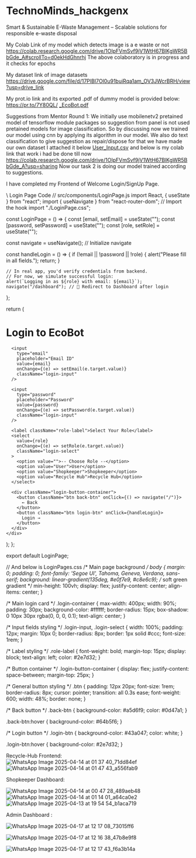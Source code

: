 # TechnoMinds_hackgenx
Smart &amp; Sustainable E-Waste Management – Scalable solutions for responsible e-waste disposal

My Colab Link of my model which detects image is a e waste or not https://colab.research.google.com/drive/1OIpFVmSvf9jV1WtH67BlKgWR5BbGde_A#scrollTo=d0ekHdGhnrhj
The above colaboratory is in progress and it checks for epochs

My dataset link of image datasets   https://drive.google.com/file/d/17PlBI7Ol0u91buiRqa1am_OV3JWcrBRH/view?usp=drive_link

My prot.io link and its exported .pdf of dummy model is provided below:
https://pr.to/7Y80QL/
[_EcoBot.pdf](https://github.com/user-attachments/files/19777446/_EcoBot.pdf)


Suggestions from Mentor Round 1: We initially use mobilenetv2 pretained model of tensorflow module packages so suggestion from panel is not used pretained models for image classification. So by discussing now we trained our model using cnn by applying its algorithm in our model.
We also do text classification to give suggestion as repair/dispose for that we have made our own dataset I attached it below
[User_Input.csv](https://github.com/user-attachments/files/19777684/User_Input.csv) and below is my colab link that work i had be done till now 
https://colab.research.google.com/drive/1OIpFVmSvf9jV1WtH67BlKgWR5BbGde_A?usp=sharing 
Now our task 2 is doing our model trained according to suggestions.


I have completed my Frontend of Welcome Login/SignUp Page.

\\ Login Page Code
// src/components/LoginPage.js
import React, { useState } from "react";
import { useNavigate } from "react-router-dom"; // Import the hook
import "./LoginPage.css";



const LoginPage = () => {
  const [email, setEmail] = useState("");
  const [password, setPassword] = useState("");
  const [role, setRole] = useState("");

  const navigate = useNavigate(); // Initialize navigate

  const handleLogin = () => {
    if (!email || !password || !role) {
      alert("Please fill in all fields.");
      return;
    }
  
    // In real app, you'd verify credentials from backend.
    // For now, we simulate successful login:
    alert(`Logging in as ${role} with email: ${email}`);
    navigate("/dashboard"); // 🔁 Redirect to Dashboard after login
  };
  
  return (
    <div className="login-container">
      <h1>Login to EcoBot</h1>

      <input
        type="email"
        placeholder="Email ID"
        value={email}
        onChange={(e) => setEmail(e.target.value)}
        className="login-input"
      />

      <input
        type="password"
        placeholder="Password"
        value={password}
        onChange={(e) => setPassword(e.target.value)}
        className="login-input"
      />

      <label className="role-label">Select Your Role</label>
      <select
        value={role}
        onChange={(e) => setRole(e.target.value)}
        className="login-select"
      >
        <option value="">-- Choose Role --</option>
        <option value="User">User</option>
        <option value="Shopkeeper">Shopkeeper</option>
        <option value="Recycle Hub">Recycle Hub</option>
      </select>

      <div className="login-button-container">
        <button className="btn back-btn" onClick={() => navigate("/")}>
          ← Back
        </button>
        <button className="btn login-btn" onClick={handleLogin}>
          Login →
        </button>
      </div>
    </div>
  );
};

export default LoginPage;

// And below is LoginPages.css
/* Main page background */
body {
    margin: 0;
    padding: 0;
    font-family: 'Segoe UI', Tahoma, Geneva, Verdana, sans-serif;
    background: linear-gradient(135deg, #e0f7e9, #c8e6c9); /* soft green gradient */
    min-height: 100vh;
    display: flex;
    justify-content: center;
    align-items: center;
  }
  
  /* Main login card */
  .login-container {
    max-width: 400px;
    width: 90%;
    padding: 30px;
    background-color: #ffffff;
    border-radius: 15px;
    box-shadow: 0 10px 30px rgba(0, 0, 0, 0.1);
    text-align: center;
  }
  
  /* Input fields styling */
  .login-input,
  .login-select {
    width: 100%;
    padding: 12px;
    margin: 10px 0;
    border-radius: 8px;
    border: 1px solid #ccc;
    font-size: 1rem;
  }
  
  /* Label styling */
  .role-label {
    font-weight: bold;
    margin-top: 15px;
    display: block;
    text-align: left;
    color: #2e7d32;
  }
  
  /* Button container */
  .login-button-container {
    display: flex;
    justify-content: space-between;
    margin-top: 25px;
  }
  
  /* General button styling */
  .btn {
    padding: 12px 20px;
    font-size: 1rem;
    border-radius: 8px;
    cursor: pointer;
    transition: all 0.3s ease;
    font-weight: 600;
    width: 48%;
    border: none;
  }
  
  /* Back button */
  .back-btn {
    background-color: #a5d6f9;
    color: #0d47a1;
  }
  
  .back-btn:hover {
    background-color: #64b5f6;
  }
  
  /* Login button */
  .login-btn {
    background-color: #43a047;
    color: white;
  }
  
  .login-btn:hover {
    background-color: #2e7d32;
  }


  Recycle-Hub Frontend:
![WhatsApp Image 2025-04-14 at 01 37 40_71dd84ef](https://github.com/user-attachments/assets/27e2a3fa-5bf2-444a-89bd-b05b1ea2e9de)
![WhatsApp Image 2025-04-14 at 01 47 43_a556fab9](https://github.com/user-attachments/assets/0037e5cc-6f39-4d61-8c6a-09e95f5039d0)

 Shopkeeper Dashboard:

![WhatsApp Image 2025-04-14 at 00 47 28_489aeb48](https://github.com/user-attachments/assets/6f277d26-9c63-4c62-b63d-7c3f08986f80)
![WhatsApp Image 2025-04-14 at 01 14 01_a64ca0e2](https://github.com/user-attachments/assets/eff5c559-ad89-44be-9ce6-9fe82420ac19)
![WhatsApp Image 2025-04-13 at 19 54 54_b1aca719](https://github.com/user-attachments/assets/d7ad834f-7a50-46db-83ae-f3ada1899881)

Admin Dashboard :

![WhatsApp Image 2025-04-17 at 12 17 08_73015ff6](https://github.com/user-attachments/assets/6ee38aa3-accc-450a-b0c3-bb64f2ae12c6)

![WhatsApp Image 2025-04-17 at 12 16 38_47b8e9f8](https://github.com/user-attachments/assets/3cfe1eac-31c7-494a-8caa-606b14dcd2e4)

![WhatsApp Image 2025-04-17 at 12 17 43_f6a3b14a](https://github.com/user-attachments/assets/d08198ed-b78d-44eb-a62e-406caf39dd30)









